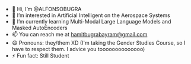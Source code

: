 - 👋 Hi, I’m @ALFONSOBUGRA
- 👀 I’m interested in Artificial Intelligent on the Aerospace Systems
- 🌱 I’m currently learning Multi-Modal Large Language Models and Masked AutoEncoders
- 📫 You can reach me at hamitbugrabayram@gmail.com
- 😄 Pronouns: they/them XD (I'm taking the Gender Studies Course, so I have to respect them. I advice you toooooooooooooo)
- ⚡ Fun fact: Still Student

<!---
ALFONSOBUGRA/ALFONSOBUGRA is a ✨ special ✨ repository because its `README.md` (this file) appears on your GitHub profile.
You can click the Preview link to take a look at your changes.
--->
